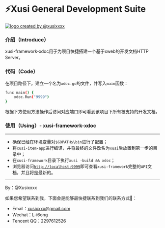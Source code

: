 # ⚡️Xusi General Development Suite

 <a href="https://github.com/Xusixxxx/Xusi"><img align="center" style="margin-right:20px;" src="http://przimj0kd.bkt.clouddn.com/logo-framework.png?e=1560849204&token=KTrMT_fnULmylWtMq0WH4htHUN74vKGMcbY1X_j-:lxR5SHgwPSNZ0XPpfYGPJyO7-8g" title="logo created by @xusixxxx" /></a>

### 介绍（Introduce）
 
 xusi-framework-xdoc用于为项目快捷搭建一个基于xweb的开发文档HTTP Server。

### 代码（Code）
在项目路径下，建立一个名为`xdoc.go`的文件，并写入`main`函数：
```sh
func main() {
    xdoc.Run("9999")
}
```
根据下方使用方法操作后访问对应端口即可看到该项目下所有被支持的开发文档。

### 使用（Using）- xusi-framework-xdoc
****
 - 确保已经在环境变量对`$GOPATH$\bin`进行了配置；
 - 将`xusi-item-app`进行编译，并将最终的文件改名为`xusi`后放置到第一步的目录中；
 - 在`xusi-framework`目录下执行`xusi -build && xdoc`；
 - 浏览器访问[`http://localhost:9999`](http://localhost:9999)即可查看`xusi-framework`完整的`API`文档，并且将是最新的。
 
****

By：@Xusixxxx

如果您希望联系到我，下面会是能够最快捷联系到我们的联系方式💖：

 - Email：xusixxxx@gmail.com
 - Wechat：L-i6ong
 - Tencent QQ：2297612526